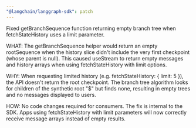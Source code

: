 ```yaml
---
"@langchain/langgraph-sdk": patch
---
```


Fixed getBranchSequence function returning empty branch tree when fetchStateHistory uses a limit parameter.

WHAT: The getBranchSequence helper would return an empty rootSequence when the history slice didn't include the very first checkpoint (whose parent is null). This caused useStream to return empty messages and history arrays when using fetchStateHistory with limit options.

WHY: When requesting limited history (e.g. fetchStateHistory: { limit: 5 }), the API doesn't return the root checkpoint. The branch tree algorithm looks for children of the synthetic root "$" but finds none, resulting in empty trees and no messages displayed to users.

HOW: No code changes required for consumers. The fix is internal to the SDK. Apps using fetchStateHistory with limit parameters will now correctly receive message arrays instead of empty results.
